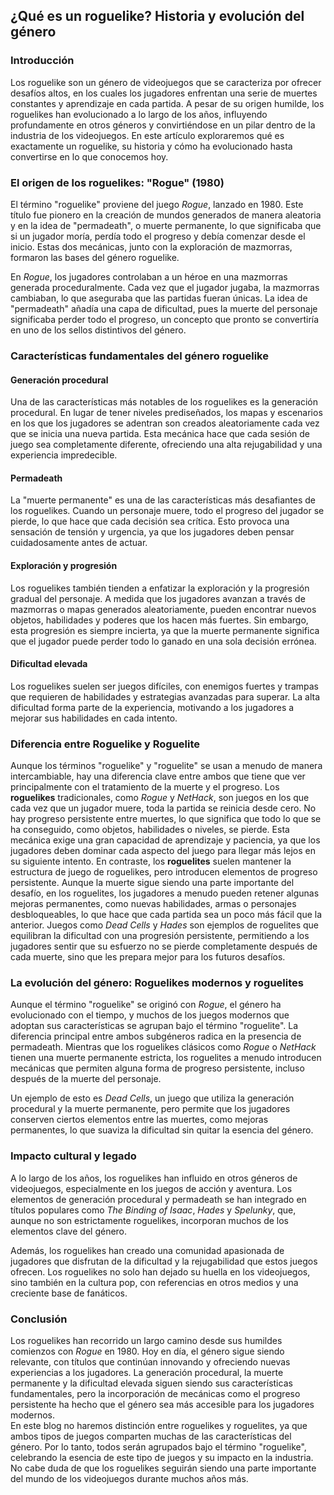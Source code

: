 ## **¿Qué es un roguelike? Historia y evolución del género**

### **Introducción**  
Los roguelike son un género de videojuegos que se caracteriza por ofrecer desafíos altos, en los cuales los jugadores enfrentan una serie de muertes constantes y aprendizaje en cada partida. A pesar de su origen humilde, los roguelikes han evolucionado a lo largo de los años, influyendo profundamente en otros géneros y convirtiéndose en un pilar dentro de la industria de los videojuegos. En este artículo exploraremos qué es exactamente un roguelike, su historia y cómo ha evolucionado hasta convertirse en lo que conocemos hoy.

### **El origen de los roguelikes: "Rogue" (1980)**  
El término "roguelike" proviene del juego *Rogue*, lanzado en 1980. Este título fue pionero en la creación de mundos generados de manera aleatoria y en la idea de "permadeath", o muerte permanente, lo que significaba que si un jugador moría, perdía todo el progreso y debía comenzar desde el inicio. Estas dos mecánicas, junto con la exploración de mazmorras, formaron las bases del género roguelike.

En *Rogue*, los jugadores controlaban a un héroe en una mazmorras generada proceduralmente. Cada vez que el jugador jugaba, la mazmorras cambiaban, lo que aseguraba que las partidas fueran únicas. La idea de "permadeath" añadía una capa de dificultad, pues la muerte del personaje significaba perder todo el progreso, un concepto que pronto se convertiría en uno de los sellos distintivos del género.

### **Características fundamentales del género roguelike**

#### **Generación procedural**  
Una de las características más notables de los roguelikes es la generación procedural. En lugar de tener niveles prediseñados, los mapas y escenarios en los que los jugadores se adentran son creados aleatoriamente cada vez que se inicia una nueva partida. Esta mecánica hace que cada sesión de juego sea completamente diferente, ofreciendo una alta rejugabilidad y una experiencia impredecible.

#### **Permadeath**  
La "muerte permanente" es una de las características más desafiantes de los roguelikes. Cuando un personaje muere, todo el progreso del jugador se pierde, lo que hace que cada decisión sea crítica. Esto provoca una sensación de tensión y urgencia, ya que los jugadores deben pensar cuidadosamente antes de actuar.

#### **Exploración y progresión**  
Los roguelikes también tienden a enfatizar la exploración y la progresión gradual del personaje. A medida que los jugadores avanzan a través de mazmorras o mapas generados aleatoriamente, pueden encontrar nuevos objetos, habilidades y poderes que los hacen más fuertes. Sin embargo, esta progresión es siempre incierta, ya que la muerte permanente significa que el jugador puede perder todo lo ganado en una sola decisión errónea.

#### **Dificultad elevada**  
Los roguelikes suelen ser juegos difíciles, con enemigos fuertes y trampas que requieren de habilidades y estrategias avanzadas para superar. La alta dificultad forma parte de la experiencia, motivando a los jugadores a mejorar sus habilidades en cada intento.

### **Diferencia entre Roguelike y Roguelite**  
Aunque los términos "roguelike" y "roguelite" se usan a menudo de manera intercambiable, hay una diferencia clave entre ambos que tiene que ver principalmente con el tratamiento de la muerte y el progreso. Los **roguelikes** tradicionales, como *Rogue* y *NetHack*, son juegos en los que cada vez que un jugador muere, toda la partida se reinicia desde cero. No hay progreso persistente entre muertes, lo que significa que todo lo que se ha conseguido, como objetos, habilidades o niveles, se pierde. Esta mecánica exige una gran capacidad de aprendizaje y paciencia, ya que los jugadores deben dominar cada aspecto del juego para llegar más lejos en su siguiente intento. En contraste, los **roguelites** suelen mantener la estructura de juego de roguelikes, pero introducen elementos de progreso persistente. Aunque la muerte sigue siendo una parte importante del desafío, en los roguelites, los jugadores a menudo pueden retener algunas mejoras permanentes, como nuevas habilidades, armas o personajes desbloqueables, lo que hace que cada partida sea un poco más fácil que la anterior. Juegos como *Dead Cells* y *Hades* son ejemplos de roguelites que equilibran la dificultad con una progresión persistente, permitiendo a los jugadores sentir que su esfuerzo no se pierde completamente después de cada muerte, sino que les prepara mejor para los futuros desafíos.

### **La evolución del género: Roguelikes modernos y roguelites**  
Aunque el término "roguelike" se originó con *Rogue*, el género ha evolucionado con el tiempo, y muchos de los juegos modernos que adoptan sus características se agrupan bajo el término "roguelite". La diferencia principal entre ambos subgéneros radica en la presencia de permadeath. Mientras que los roguelikes clásicos como *Rogue* o *NetHack* tienen una muerte permanente estricta, los roguelites a menudo introducen mecánicas que permiten alguna forma de progreso persistente, incluso después de la muerte del personaje.

Un ejemplo de esto es *Dead Cells*, un juego que utiliza la generación procedural y la muerte permanente, pero permite que los jugadores conserven ciertos elementos entre las muertes, como mejoras permanentes, lo que suaviza la dificultad sin quitar la esencia del género.

### **Impacto cultural y legado**  
A lo largo de los años, los roguelikes han influido en otros géneros de videojuegos, especialmente en los juegos de acción y aventura. Los elementos de generación procedural y permadeath se han integrado en títulos populares como *The Binding of Isaac*, *Hades* y *Spelunky*, que, aunque no son estrictamente roguelikes, incorporan muchos de los elementos clave del género.

Además, los roguelikes han creado una comunidad apasionada de jugadores que disfrutan de la dificultad y la rejugabilidad que estos juegos ofrecen. Los roguelikes no solo han dejado su huella en los videojuegos, sino también en la cultura pop, con referencias en otros medios y una creciente base de fanáticos.

### **Conclusión**  
Los roguelikes han recorrido un largo camino desde sus humildes comienzos con *Rogue* en 1980. Hoy en día, el género sigue siendo relevante, con títulos que continúan innovando y ofreciendo nuevas experiencias a los jugadores. La generación procedural, la muerte permanente y la dificultad elevada siguen siendo sus características fundamentales, pero la incorporación de mecánicas como el progreso persistente ha hecho que el género sea más accesible para los jugadores modernos.  
En este blog no haremos distinción entre roguelikes y roguelites, ya que ambos tipos de juegos comparten muchas de las características del género. Por lo tanto, todos serán agrupados bajo el término "roguelike", celebrando la esencia de este tipo de juegos y su impacto en la industria. No cabe duda de que los roguelikes seguirán siendo una parte importante del mundo de los videojuegos durante muchos años más.

